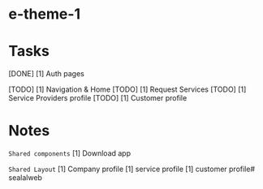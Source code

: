 # e-theme-1


# Tasks 
[DONE] [1] Auth pages

[TODO] [1] Navigation & Home
[TODO] [1] Request Services
[TODO] [1] Service Providers profile
[TODO] [1] Customer profile



# Notes 
`Shared components`
[1] Download app

`Shared Layout`
[1] Company profile
[1] service profile
[1] customer profile#   s e a l a l w e b  
 